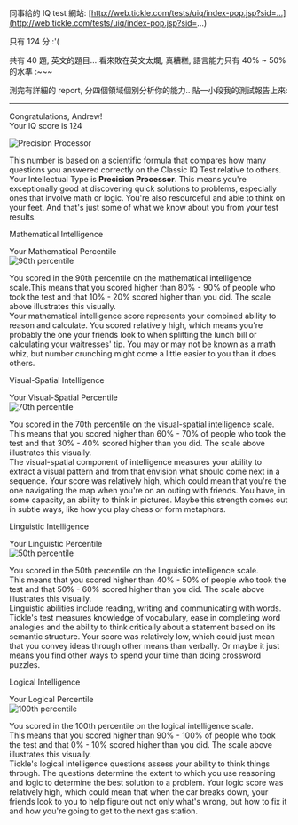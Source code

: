 同事給的 IQ test 網站: [http://web.tickle.com/tests/uiq/index-pop.jsp?sid=...](http://web.tickle.com/tests/uiq/index-pop.jsp?sid=...)

只有 124 分 :'(

共有 40 題, 英文的題目... 看來敗在英文太爛, 真糟糕, 語言能力只有 40% ~ 50% 的水準 :~~~

測完有詳細的 report, 分四個領域個別分析你的能力.. 貼一小段我的測試報告上來:

---

Congratulations, Andrew!  
Your IQ score is 124

![Precision Processor](http://i.emode.com/tests/uiq/images/processor2_s.gif)

This number is based on a scientific formula that compares how many questions you answered correctly on the Classic IQ Test relative to others.  
Your Intellectual Type is **Precision Processor**. This means you're exceptionally good at discovering quick solutions to problems, especially ones that involve math or logic. You're also resourceful and able to think on your feet. And that's just some of what we know about you from your test results.

Mathematical Intelligence

Your Mathematical Percentile  
![90th percentile](http://i.emode.com/tests/uiq/images/90_percent.gif)

You scored in the 90th percentile on the mathematical intelligence scale.This means that you scored higher than 80% - 90% of people who took the test and that 10% - 20% scored higher than you did. The scale above illustrates this visually.  
Your mathematical intelligence score represents your combined ability to reason and calculate. You scored relatively high, which means you're probably the one your friends look to when splitting the lunch bill or calculating your waitresses' tip. You may or may not be known as a math whiz, but number crunching might come a little easier to you than it does others.

Visual-Spatial Intelligence

Your Visual-Spatial Percentile  
![70th percentile](http://i.emode.com/tests/uiq/images/70_percent.gif)

You scored in the 70th percentile on the visual-spatial intelligence scale.  
This means that you scored higher than 60% - 70% of people who took the test and that 30% - 40% scored higher than you did. The scale above illustrates this visually.  
The visual-spatial component of intelligence measures your ability to extract a visual pattern and from that envision what should come next in a sequence. Your score was relatively high, which could mean that you're the one navigating the map when you're on an outing with friends. You have, in some capacity, an ability to think in pictures. Maybe this strength comes out in subtle ways, like how you play chess or form metaphors.

Linguistic Intelligence

Your Linguistic Percentile  
![50th percentile](http://i.emode.com/tests/uiq/images/50_percent.gif)

You scored in the 50th percentile on the linguistic intelligence scale.  
This means that you scored higher than 40% - 50% of people who took the test and that 50% - 60% scored higher than you did. The scale above illustrates this visually.  
Linguistic abilities include reading, writing and communicating with words. Tickle's test measures knowledge of vocabulary, ease in completing word analogies and the ability to think critically about a statement based on its semantic structure. Your score was relatively low, which could just mean that you convey ideas through other means than verbally. Or maybe it just means you find other ways to spend your time than doing crossword puzzles.

Logical Intelligence

Your Logical Percentile  
![100th percentile](http://i.emode.com/tests/uiq/images/100_percent.gif)

You scored in the 100th percentile on the logical intelligence scale.  
This means that you scored higher than 90% - 100% of people who took the test and that 0% - 10% scored higher than you did. The scale above illustrates this visually.  
Tickle's logical intelligence questions assess your ability to think things through. The questions determine the extent to which you use reasoning and logic to determine the best solution to a problem. Your logic score was relatively high, which could mean that when the car breaks down, your friends look to you to help figure out not only what's wrong, but how to fix it and how you're going to get to the next gas station.